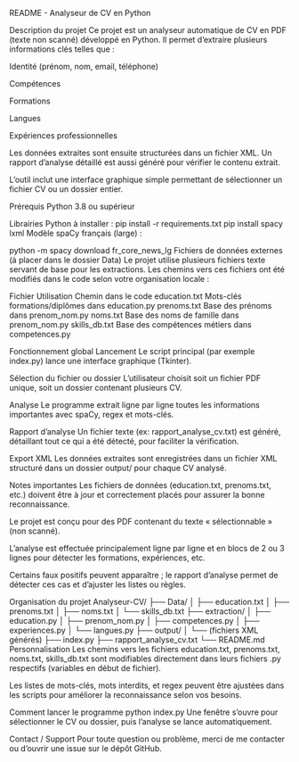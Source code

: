 README - Analyseur de CV en Python

Description du projet
Ce projet est un analyseur automatique de CV en PDF (texte non scanné) développé en Python. Il permet d’extraire plusieurs informations clés telles que :

Identité (prénom, nom, email, téléphone)

Compétences

Formations

Langues

Expériences professionnelles

Les données extraites sont ensuite structurées dans un fichier XML. Un rapport d’analyse détaillé est aussi généré pour vérifier le contenu extrait.

L’outil inclut une interface graphique simple permettant de sélectionner un fichier CV ou un dossier entier.

Prérequis
Python 3.8 ou supérieur

Librairies Python à installer :
pip install -r requirements.txt
pip install spacy lxml
Modèle spaCy français (large) :

python -m spacy download fr_core_news_lg
Fichiers de données externes (à placer dans le dossier Data)
Le projet utilise plusieurs fichiers texte servant de base pour les extractions. Les chemins vers ces fichiers ont été modifiés dans le code selon votre organisation locale :

Fichier	Utilisation	Chemin dans le code
education.txt	Mots-clés formations/diplômes	dans education.py
prenoms.txt	Base des prénoms	dans prenom_nom.py
noms.txt	Base des noms de famille	dans prenom_nom.py
skills_db.txt	Base des compétences métiers	dans competences.py

Fonctionnement global
Lancement
Le script principal (par exemple index.py) lance une interface graphique (Tkinter).

Sélection du fichier ou dossier
L’utilisateur choisit soit un fichier PDF unique, soit un dossier contenant plusieurs CV.

Analyse
Le programme extrait ligne par ligne toutes les informations importantes avec spaCy, regex et mots-clés.

Rapport d’analyse
Un fichier texte (ex: rapport_analyse_cv.txt) est généré, détaillant tout ce qui a été détecté, pour faciliter la vérification.

Export XML
Les données extraites sont enregistrées dans un fichier XML structuré dans un dossier output/ pour chaque CV analysé.

Notes importantes
Les fichiers de données (education.txt, prenoms.txt, etc.) doivent être à jour et correctement placés pour assurer la bonne reconnaissance.

Le projet est conçu pour des PDF contenant du texte « sélectionnable » (non scanné).

L’analyse est effectuée principalement ligne par ligne et en blocs de 2 ou 3 lignes pour détecter les formations, expériences, etc.

Certains faux positifs peuvent apparaître ; le rapport d’analyse permet de détecter ces cas et d’ajuster les listes ou règles.

Organisation du projet
Analyseur-CV/
├── Data/
│   ├── education.txt
│   ├── prenoms.txt
│   ├── noms.txt
│   └── skills_db.txt
├── extraction/
│   ├── education.py
│   ├── prenom_nom.py
│   ├── competences.py
│   ├── experiences.py
│   └── langues.py
├── output/
│   └── (fichiers XML générés)
├── index.py
├── rapport_analyse_cv.txt
└── README.md
Personnalisation
Les chemins vers les fichiers education.txt, prenoms.txt, noms.txt, skills_db.txt sont modifiables directement dans leurs fichiers .py respectifs (variables en début de fichier).

Les listes de mots-clés, mots interdits, et regex peuvent être ajustées dans les scripts pour améliorer la reconnaissance selon vos besoins.

Comment lancer le programme
python index.py
Une fenêtre s’ouvre pour sélectionner le CV ou dossier, puis l’analyse se lance automatiquement.

Contact / Support
Pour toute question ou problème, merci de me contacter ou d’ouvrir une issue sur le dépôt GitHub.